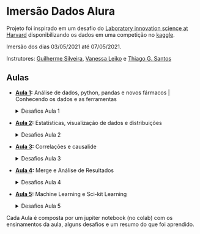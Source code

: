 # Imersão Dados Alura

Projeto foi inspirado em um desafio do [Laboratory innovation science at Harvard](https://lish.harvard.edu/) disponibilizando os dados em uma competição no [kaggle](https://www.kaggle.com/c/lish-moa).

Imersão dos dias 03/05/2021 até 07/05/2021.

Instrutores: [Guilherme Silveira](https://www.linkedin.com/in/guilhermeazevedosilveira/), [Vanessa Leiko](https://www.linkedin.com/in/vanessa-leiko-oikawa-cardoso/) e [Thiago G. Santos](https://www.linkedin.com/in/thiago-gon%C3%A7alves-santos/)

## Aulas

- **[Aula 1]():** Análise de dados, python, pandas e novos fármacos | Conhecendo os dados e as ferramentas
    <details>
      <summary>Desafios Aula 1</summary>
    - Desafio 01: Investigar por que a classe tratamento é tão desbalanceada?
    - Desafio 02: Plotar as 5 últimas linhas da tabela
    - Desafio 03: Proporção das classes tratamento.
    - Desafio 04: Quantas tipos de drogas foram investigados.
    - Desafio 05: Procurar na documentação o método query(pandas). 
    - Desafio 06: Renomear as colunas tirando o hífen. 
    - Desafio 07: Deixar os gráficos bonitões. (Matplotlib.pyplot)
    - Desafio 08: Resumo do que você aprendeu com os dados
    </details>

- **[Aula 2]():** Estatísticas, visualização de dados e distribuições
    <details>
      <summary>Desafios Aula 2</summary>
        [Nada por enquanto]
    </details>

- **[Aula 3]():** Correlações e causalide
    <details>
      <summary>Desafios Aula 3</summary>
        [Nada por enquanto]
    </details>

- **[Aula 4]():** Merge e Análise de Resultados
    <details>
      <summary>Desafios Aula 4</summary>
        [Nada por enquanto]
    </details>

- **[Aula 5]():** Machine Learning e Sci-kit Learning
    <details>
      <summary>Desafios Aula 5</summary>
        [Nada por enquanto]
    </details>

Cada Aula é composta por um jupiter notebook (no colab) com os ensinamentos da aula, alguns desafios e um resumo do que foi aprendido.